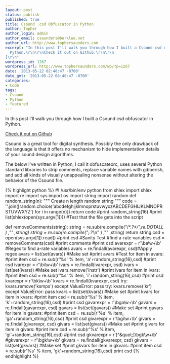 ```yaml
---
layout: post
status: publish
published: true
title: Csound .csd Obfuscator in Python
author: Topher
author_login: admin
author_email: csaunders@berklee.net
author_url: http://www.tophersaunders.com
excerpt: "In this post I'll walk you through how I built a Csound csd obfuscator in
  Python.\r\n\r\nCheck it out on Github:\r\n\r\n
[\r\n"
wordpress_id: 1267
wordpress_url: http://www.tophersaunders.com/wp/?p=1267
date: '2013-05-22 02:48:47 -0700'
date_gmt: '2013-05-22 06:48:47 -0700'
categories:
- Code
tags:
- Csound
- Python
- featured
---
```


In this post I'll walk you through how I built a Csound csd obfuscator in Python.

[Check it out on Github ](https://github.com/topher6345/obfuscateorc)

Csound is a great tool for digital synthesis. Possibly the only drawback of the language is that it offers no mechanism to hide implementation details of your sound design algorithms.

The below I've written in Python, I call it obfuscateorc, uses several Python standard libraries to strip comments, replace variable names with gibberish, and add all kinds of visually unappealing nonsense without altering the behavior of the Csound file.

{% highlight python %}
#! /usr/bin/env python
from shlex import shlex
import re
import sys
import os
import string
import random
def random_string(n):
    &quot;&quot;&quot; Create n length random string &quot;&quot;&quot;
    code = ''.join([random.choice('abcdefghijklmnoprstuvwyxzABCDEFGHIJKLMNOPRSTUVWXYZ') for i in range(n)])
    return code
#print random_string(16)
#print list(shlex(open(sys.argv[1]))) #Test that the file gets into the script

def removeComments(string):
    string = re.sub(re.compile(&quot;/\*.*?\*/&quot;,re.DOTALL ) ,&quot;&quot; ,string)
    string = re.sub(re.compile(&quot;;.*?\n&quot; ) ,&quot;&quot; ,string)
    return string
csd = open(sys.argv[1]).read()
#print csd #Sanity Test
#find a-rate variables
csd = removeComments(csd)
#print comments
#print csd
avarexpr = r'\ba\w+\b'           #Regex to find a-rate variables
avars = re.findall(avarexpr, csd)#Apply regex
avars = list(set(avars))         #Make set
#print avars                      #Test
for item in avars:
    #print item
    csd = re.sub(r'%s' % item, 'a'+random_string(16),csd)
#print csd
ivarexpr = r'\bi\w+\b'
ivars = re.findall(ivarexpr, csd)
ivars = list(set(ivars))         #Make set
ivars.remove('instr')
#print ivars
for item in ivars:
    #print item
    csd = re.sub(r'%s' % item, 'i'+random_string(16),csd)
#print csd
kvarexpr = r'\bk\w+\b'
kvars = re.findall(kvarexpr, csd)
try:
    kvars.remove('ksmps')
except ValueError:
    pass
try:
    kvars.remove('kr')
except ValueError:
    pass
kvars = list(set(kvars))         #Make set
#print kvars
for item in kvars:
    #print item
    csd = re.sub(r'%s' % item, 'k'+random_string(16),csd)
#print csd
gavarexpr = r'\bga\w+\b'
gavars = re.findall(gavarexpr, csd)
gavars = list(set(gavars))         #Make set
#print gavars
for item in gavars:
    #print item
    csd = re.sub(r'%s' % item, 'ga'+random_string(16),csd)
#print csd
givarexpr = r'\bgi\w+\b'
givars = re.findall(givarexpr, csd)
givars = list(set(givars))         #Make set
#print givars
for item in givars:
    #print item
    csd = re.sub(r'%s' % item, 'gi'+random_string(16),csd)
#print csd
gkvarexpr = r'[^\&quot;]\bgk\w+\b'
#gkvarexpr = r'\bgk\w+\b'
gkvars = re.findall(gkvarexpr, csd)
gkvars = list(set(gkvars))         #Make set
#print gkvars
for item in gkvars:
    #print item
    csd = re.sub(r'%s' % item, 'gk'+random_string(16),csd)
print csd
{% endhighlight %}
